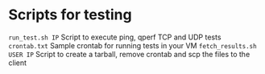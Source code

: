 # Scripts for testing

`run_test.sh IP` Script to execute ping, qperf TCP and UDP tests
`crontab.txt` Sample crontab for running tests in your VM
`fetch_results.sh USER IP` Script to create a tarball, remove crontab and scp the files to the client




